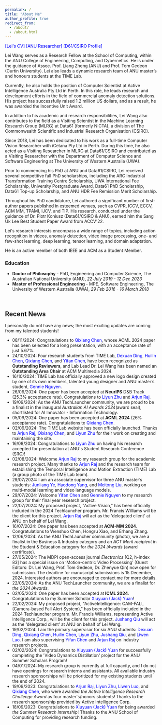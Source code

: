 ```yaml
---
permalink: /
title: "About Me"
author_profile: true
redirect_from: 
  - /about/
  - /about.html
---
```



<style>
a:link {
  text-decoration: none;
}

a:visited {
  text-decoration: none;
}

a:hover {
  text-decoration: underline;
}

a:active {
  text-decoration: underline;
}
</style>

<!-- style="color: blue" -->

<a href="https://leiwangr.github.io/files/lei-cv.pdf" style="color: blue">[Lei's CV]</a> <a href="https://researchportalplus.anu.edu.au/en/persons/lei-wang" style="color: blue"> [ANU Researcher]</a> <a href="https://people.csiro.au/W/L/lei-wang" style="color: blue">[D61/CSIRO Profile]</a>

Lei Wang serves as a Research Fellow at the School of Computing, within the ANU College of Engineering, Computing, and Cybernetics. He is under the guidance of [Assoc. Prof. Liang Zheng](https://zheng-lab.cecs.anu.edu.au/) (ANU) and [Prof. Tom Gedeon](https://staffportal.curtin.edu.au/staff/profile/view/tom-gedeon-5e48a1fd/) (Curtin University). Lei also leads a dynamic research team of ANU master’s and honours students at the [TIME Lab](https://time.anu.edu.au/).

Currently, he also holds the position of Computer Scientist at Active Intelligence Australia Pty Ltd in Perth. In this role, he leads research and development efforts in the field of commercial anomaly detection solutions. His project has successfully raised 1.2 million US dollars, and as a result, he was awarded the Incentive Unit Award.

In addition to his academic and research responsibilities, Lei Wang also contributes to the field as a Visiting Scientist in the Machine Learning Research Group (MLRG) at Data61 (formerly NICTA), a division of The Commonwealth Scientific and Industrial Research Organisation (CSIRO).

Since 2018, Lei has been dedicated to his work as a full-time Computer Vision Researcher with iCetana Pty Ltd in Perth. During this time, he also acted as a Visiting Researcher in MLRG at Data61/CSIRO and contributed as a Visiting Researcher with the Department of Computer Science and Software Engineering at The University of Western Australia (UWA).

Prior to commencing his PhD at ANU and Data61/CSIRO, Lei received several competitive full PhD scholarships, including the ARC Industrial Transformation Training Centre Scholarship, UWA International Fee Scholarship, University Postgraduate Award, Data61 PhD Scholarship, Data61 Top-up Scholarship, and ANU HDR Fee Remission Merit Scholarship.

Throughout his PhD candidature, Lei authored a significant number of first-author papers published in esteemed venues, such as CVPR, ICCV, ECCV, ACM MM, TPAMI, IJCV, and TIP. His research, conducted under the guidance of [Dr. Piotr Koniusz](http://users.cecs.anu.edu.au/~koniusz/) (Data61/CSIRO & ANU), earned him the Sang Uk Lee Best Student Paper Award from ACCV'22.

Lei's research interests encompass a wide range of topics, including action recognition in videos, anomaly detection, video image processing, one- and few-shot learning, deep learning, tensor learning, and domain adaptation.

He is an active member of both IEEE and ACM as a Student Member.

<!-- Lei Wang is a Research Fellow with the School of Computing, ANU College of Engineering, Computing and Cybernetics under the supervision of [Dr. Liang Zheng](https://zheng-lab.cecs.anu.edu.au/) (ANU) and [Prof. Tom Gedeon](https://staffportal.curtin.edu.au/staff/profile/view/tom-gedeon-5e48a1fd/) (Curtin University).

He is currently also a Computer Scientist with the Active Intelligence Australia Pty Ltd, Perth. He leads the research and development of commercial anomaly detection solutions, and the project has raised 1.2 million US dollars. Since then, he has been granted the Incentive Unit Award. 

He is also a Visiting Scientist in the Machine Learning Research Group (MLRG) at Data61 (formerly NICTA), The Commonwealth Scientific and Industrial Research Organisation (CSIRO).

Since 2018, he has been a full-time Computer Vision Researcher with iCetana Pty Ltd in Perth. He was a Visiting Researcher in MLRG at Data61/CSIRO. He was also a Visiting Researcher with the Department of Computer Science and Software Engineering at The University of Western Australia (UWA).

Before starting his PhD at ANU and Data61/CSIRO, he was offered a number of competitive full PhD scholarships, including the ARC Industrial Transformation Training Centre Scholarship, UWA International Fee Scholarship, University Postgraduate Award, Data61 PhD Scholarship, Data61 Top-up Scholarship, and ANU HDR Fee Remission Merit Scholarship.

He has published a large number of first-author papers during his PhD candidature in high quality venues (Rank A* conferences or journals with impact factor > 10.0) including CVPR, ICCV, ECCV, ACM MM, TPAMI and TIP under the supervision of [Dr. Piotr Koniusz](http://users.cecs.anu.edu.au/~koniusz/) (Data61/CSIRO & ANU). He also received the Sang Uk Lee Best Student Paper Award from ACCV'22.

His research interests include action recognition in videos, anomaly detection, video image processing, one- and few-shot learning, deep learning, tensor learning and domain adaptation.

He is an IEEE Student Member and an ACM Student Member. -->

<!-- <p>&nbsp;</p> -->

<!-- Research interests
* Action recognition
* Anomaly detection
* Video image processing
* One- & few-shot learning
* Deep learning
* Tensor learning
* Domain adaptation -->



<!-- <p>&nbsp;</p> -->

<!-- <h2>Education</h2> -->
<h3>Education</h3>

* **Doctor of Philosophy** - PhD, Engineering and Computer Science, The Australian National University (ANU)<!-- <sup>[1](#myfootnote1)</sup> -->, *22 July 2019 - 12 Dec 2023*
* **Master of Professional Engineering** - MPE, Software Engineering, The University of Western Australia (UWA)<!-- <sup>[2](#myfootnote2)</sup> -->, *29 Feb 2016 - 16 March 2018*



<p>&nbsp;</p>

<h2>Recent News</h2>

I personally do not have any news; the most exciting updates are coming from my talented students!

- 08/11/2024: Congratulations to <font color="blue">Qixiang Chen</font>, whose ACML 2024 paper has been selected for a long presentation, with an acceptance rate of just 5.67%.
- 24/10/2024: Four research students from TIME Lab, <font color="blue">Dexuan Ding</font>, <font color="blue">Huilin Chen</font>, <font color="blue">Qixiang Chen</font>, and <font color="blue">Yifan Chen</font>, have been recognized as **Outstanding Reviewers**, and Lab Lead Dr. Lei Wang has been named an **Outstanding Area Chair** at [ACM Multimedia 2024](https://2024.acmmm.org/outstanding-ac-reviewer).
- 16/10/2024: TIME Lab has officially approved a new logo design created by one of its own members, talented young designer and ANU master’s student, <font color="blue">Gennie Nguyen</font>.
- 26/09/2024: One paper has been accepted at **NeurIPS** D&B Track (25.3% acceptance rate). Congratulations to <font color="blue">Liyun Zhu</font> and <font color="blue">Arjun Raj</font>.
- 19/09/2024: As the ANU TechLauncher community, we are proud to be a finalist in the inaugural *Australian AI Awards 2024*([award seal](https://leiwangr.github.io/files/aaia24_award_seal.png)), shortlisted for AI Innovator - Information Technology.
- 05/09/2024: One paper has been accepted at **ACML 2024** (26% acceptance rate). Congratulations to <font color="blue">Qixiang Chen</font>.
- 02/09/2024: The [TIME Lab](https://time.anu.edu.au/) website has been officially launched. Thanks to <font color="blue">Arjun Raj</font>, <font color="blue">Qixiang Chen</font>, and <font color="blue">Liyun Zhu</font> for their work on creating and maintaining the site.
- 16/08/2024: Congratulations to <font color="blue">Liyun Zhu</font> on having his research accepted for presentation at ANU's Student Research Conference (SRC)!
- 02/08/2024: Welcome <font color="blue">Arjun Raj</font> to my research group for the academic research project. Many thanks to <font color="blue">Arjun Raj</font> and the [research team](https://time.anu.edu.au/team/) for establishing the Temporal Intelligence and Motion Extraction ([TIME](https://time.anu.edu.au)) Lab ([a group photo of the TIME Lab team](https://leiwangr.github.io/files/timelab.jpg)).
- 29/07/2024: I am an associate supervisor for three ANU master’s students: <font color="blue">Junliang Ye</font>, <font color="blue">Haodong Yang</font>, and <font color="blue">Meitong Liu</font>, working on multi-modal learning and video language models.
- 29/07/2024: Welcome <font color="blue">Yifan Chen</font> and <font color="blue">Gennie Nguyen</font> to my research group for their final year research project.
- 22/07/2024: My proposed project, "Active Vision," has been officially included in the 2024 Techlauncher program. Mr. Francis Williams will be the client for this project. <font color="blue">Arjun Raj</font> will act as the 'delegated client' at ANU on behalf of Lei Wang.
- 16/07/2024: One paper has been accepted at **ACM-MM 2024**. Congratulations to Wenshuo Chen, Hongru Xiao, and Erhang Zhang.
- 12/06/2024: As the ANU TechLauncher community ([photo](https://leiwangr.github.io/files/1000007677.jpg)), we are a finalist in the Business & Industry category and an *ACT Merit recipient* in the Student & Education category for *the 2024 iAwards* ([award certificate](https://leiwangr.github.io/files/techlauncher_aiia_award_2024.png)).
- 27/05/2024: The MDPI open-access journal *Electronics* [Q2, h-index 83] has a special issue on ‘Motion-centric Video Processing’ (Guest Editors: Dr. Lei Wang, Prof. Tom Gedeon, Dr. Zhenyue Qin) now [open for submission](https://www.mdpi.com/journal/electronics/special_issues/OCT400DHJS). The deadline for manuscript submissions is 15 December, 2024. Interested authors are encouraged to contact me for more details.
- 22/05/2024: As the ANU TechLauncher community, we are a finalist for *the 2024 iAwards*.
- 02/05/2024: One paper has been accepted at **ICML 2024**. Congratulations to my Summer Scholar <font color="blue">Xiuyuan (Jack) Yuan</font>!
- 22/02/2024: My proposed project, "ActiveIntelligence: CAM-FALL (Camera-based Fall Alert System)," has been officially included in the 2024 Techlauncher program. Mr. Francis Williams, representing Active Intelligence Corp., will be the client for this project. <font color="blue">Jushang Qiu</font> will act as the 'delegated client' at ANU on behalf of Lei Wang.
- 19/02/2024: I am the primary supervisor for six ANU students: <font color="blue">Dexuan Ding</font>, <font color="blue">Qixiang Chen</font>, <font color="blue">Huilin Chen</font>, <font color="blue">Liyun Zhu</font>, <font color="blue">Jushang Qiu</font>, and <font color="blue">Liwen Luo</font>. I am also supervising <font color="blue">Yifan Chen</font> and <font color="blue">Arjun Raj</font> on industry research projects.
- 02/02/2024: Congratulations to <font color="blue">Xiuyuan (Jack) Yuan</font> for successfully completing the 'Video Dynamics Distillation' project for the ANU Summer Scholars Program!
- 04/01/2024: My research group is currently at full capacity, and I do not have openings for research interns and assistants. All available industry research sponsorships will be prioritized for my existing students until the end of 2024.
- 19/09/2023: Congratulations to <font color="blue">Arjun Raj</font>, <font color="blue">Liyun Zhu</font>, <font color="blue">Liwen Luo</font>, and <font color="blue">Qixiang Chen</font>, who were awarded *the Active Intelligence Research Challenge Award* as four master's/honors students! Thanks to the research sponsorship provided by Active Intelligence Corp.
- 18/09/2023: Congratulations to <font color="blue">Xiuyuan (Jack) Yuan</font> for being awarded *the Summer Research Internship*! Thanks to the ANU School of Computing for providing research funding.

<!-- - 16/10/2024: TIME Lab has announced the selection criteria for its inaugural medal, which will honor the top ANU honours or master's student completing their final-year research project under the lab’s supervision. -->

<!-- - 15/10/2024: The TIME Lab is currently operating at full capacity and is not accepting new final-year research students at this time. The lab is actively supporting six students who are completing their final-year research projects. As such, we kindly request that no further inquiries regarding final-year research opportunities be made. -->

<!-- - 25/10/2023: Congratulations to Xiuyuan (Jack) Yuan on joining **the Australian Government Digital Cadet Program**! -->

<!-- - 01/08/2023: The Active Intelligence Research Challenge Award (Industry AIR Award) was established. -->

<!-- - 29/10/2023: I created the 'News' block on my personal website. -->

<!-- <h2>Related Links</h2> -->

<!-- <ul> -->
<!-- 	<li><a href="https://scholar.google.com/citations?user=VWCZLXgAAAAJ&amp;hl=en">Google Scholar</a></li> -->
<!--  <li><a href="https://cecc.anu.edu.au/people/lei-wang">Lei's ANU student profile</a></li> -->
<!--	<li><a href="https://researchers.anu.edu.au/researchers/wang-lxxxxxxx">Lei's ANU researcher profile</a></li> -->
<!--  <li><a href="https://people.csiro.au/W/L/lei-wang">Lei's CSIRO's Data61 profile</a></li> -->
<!-- </ul> -->

<!--<p>&nbsp;</p>

<a name="myfootnote1">1</a>: <font size="3" color="blue">ANU is ranked 27th in the world & 1st in Australia by the 2023 QS World University Rankings.</font>
<a name="myfootnote2">2</a>: <font size="3" color="blue">UWA is ranked 90th in the world & 7th in Australia by the 2023 QS World University Rankings.</font>-->
